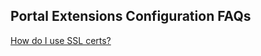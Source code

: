 
<a name="portalfxExtensionsFaqConfiguration"></a>
<!-- link to this document is [portalfx-extensions-faq-configuration.md]()
-->

## Portal Extensions Configuration FAQs 

[How do I use SSL certs?](portalfx-extensions-faq-forDevelopers.md#sslCerts)

